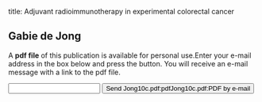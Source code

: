 title: Adjuvant radioimmunotherapy in experimental colorectal cancer

## Gabie de Jong
A <b>pdf file</b> of this publication is available for personal use.Enter your e-mail address in the box below and press the button. You will receive an e-mail message with a link to the pdf file.
<form action="sender.php">  <input type="text" name="email">  <input type="submit" value="Send Jong10c.pdf:pdfJong10c.pdf:PDF by e-mail"></form>
